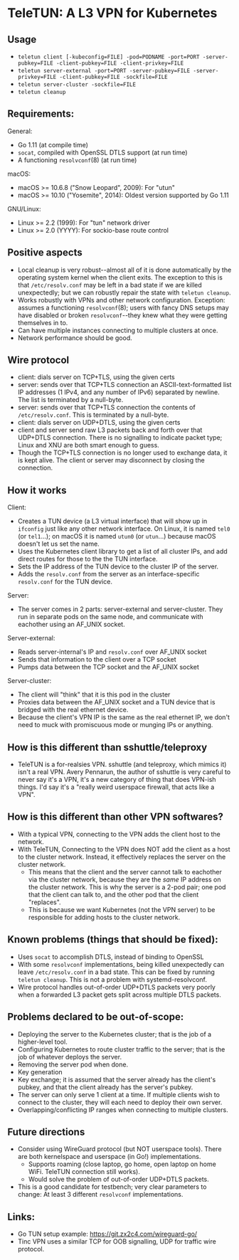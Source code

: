 # TeleTUN: A L3 VPN for Kubernetes

## Usage

 - `teletun client [-kubeconfig=FILE] -pod=PODNAME -port=PORT -server-pubkey=FILE -client-pubkey=FILE -client-privkey=FILE`
 - `teletun server-external -port=PORT -server-pubkey=FILE -server-privkey=FILE -client-pubkey=FILE -sockfile=FILE`
 - `teletun server-cluster -sockfile=FILE`
 - `teletun cleanup`

## Requirements:

General:
 - Go 1.11 (at compile time)
 - `socat`, compiled with OpenSSL DTLS support (at run time)
 - A functioning `resolvconf`(8) (at run time)

macOS:
 - macOS >= 10.6.8 ("Snow Leopard", 2009): For "utun"
 - macOS >= 10.10 ("Yosemite", 2014): Oldest version supported by Go 1.11

GNU/Linux:
 - Linux >= 2.2 (1999): For "tun" network driver
 - Linux >= 2.0 (YYYY): For sockio-base route control

## Positive aspects

 - Local cleanup is very robust--almost all of it is done
   automatically by the operating system kernel when the client
   exits.  The exception to this is that `/etc/resolv.conf` may be
   left in a bad state if we are killed unexpectedly; but we can
   robustly repair the state with `teletun cleanup`.
 - Works robustly with VPNs and other network configuration.
   Exception: assumes a functioning `resolvconf`(8); users with fancy
   DNS setups may have disabled or broken `resolvconf`--they knew what
   they were getting themselves in to.
 - Can have multiple instances connecting to multiple clusters at
   once.
 - Network performance should be good.

## Wire protocol

 - client: dials server on TCP+TLS, using the given certs
 - server: sends over that TCP+TLS connection an ASCII-text-formatted
   list IP addresses (1 IPv4, and any number of IPv6) separated by
   newline.  The list is terminated by a null-byte.
 - server: sends over that TCP+TLS connection the contents of
   `/etc/resolv.conf`.  This is terminated by a null-byte.
 - client: dials server on UDP+DTLS, using the given certs
 - client and server send raw L3 packets back and forth over that
   UDP+DTLS connection.  There is no signalling to indicate packet
   type; Linux and XNU are both smart enough to guess.
 - Though the TCP+TLS connection is no longer used to exchange data,
   it is kept alive.  The client or server may disconnect by closing
   the connection.

## How it works

Client:

 - Creates a TUN device (a L3 virtual interface) that will show up in
   `ifconfig` just like any other network interface.  On Linux, it is
   named `tel0` (or `tel1`...); on macOS it is named `utun0` (or
   `utun`...) because macOS doesn't let us set the name.
 - Uses the Kubernetes client library to get a list of all cluster
   IPs, and add direct routes for those to the the TUN interface.
 - Sets the IP address of the TUN device to the cluster IP of the
   server.
 - Adds the `resolv.conf` from the server as an interface-specific
   `resolv.conf` for the TUN device.

Server:

 - The server comes in 2 parts: server-external and server-cluster.
   They run in separate pods on the same node, and communicate with
   eachother using an AF_UNIX socket.

Server-external:

 - Reads server-internal's IP and `resolv.conf` over AF_UNIX socket
 - Sends that information to the client over a TCP socket
 - Pumps data between the TCP socket and the AF_UNIX socket

Server-cluster:

 - The client will "think" that it is this pod in the cluster
 - Proxies data between the AF_UNIX socket and a TUN device that is
   bridged with the real ethernet device.
 - Because the client's VPN IP is the same as the real ethernet IP, we
   don't need to muck with promiscuous mode or munging IPs or
   anything.

## How is this different than sshuttle/teleproxy

 - TeleTUN is a for-realsies VPN.  sshuttle (and teleproxy, which
   mimics it) isn't a real VPN.  Avery Pennarun, the author of
   sshuttle is very careful to never say it's a VPN, it's a new
   category of thing that does VPN-ish things.  I'd say it's a "really
   weird userspace firewall, that acts like a VPN".

## How is this different than other VPN softwares?

 - With a typical VPN, connecting to the VPN adds the client host to
   the network.
 - With TeleTUN, Connecting to the VPN does NOT add the client as a
   host to the cluster network.  Instead, it effectively replaces the
   server on the cluster network.
   * This means that the client and the server cannot talk to
     eachother via the cluster network, because they are the *same* IP
     address on the cluster network.  This is why the server is a
     2-pod pair; one pod that the client can talk to, and the other
     pod that the client "replaces".
   * This is because we want Kubernetes (not the VPN server) to be
     responsible for adding hosts to the cluster network.

## Known problems (things that should be fixed):

 - Uses `socat` to accomplish DTLS, instead of binding to OpenSSL
 - With some `resolvconf` implementations, being killed unexpectedly
   can leave `/etc/resolv.conf` in a bad state.  This can be fixed by
   running `teletun cleanup`.  This is not a problem with
   systemd-resolvconf.
 - Wire protocol handles out-of-order UDP+DTLS packets very poorly
   when a forwarded L3 packet gets split across multiple DTLS packets.

## Problems declared to be out-of-scope:

 - Deploying the server to the Kubernetes cluster; that is the job of
   a higher-level tool.
 - Configuring Kubernetes to route cluster traffic to the server; that
   is the job of whatever deploys the server.
 - Removing the server pod when done.
 - Key generation
 - Key exchange; it is assumed that the server already has the
   client's pubkey, and that the client already has the server's
   pubkey.
 - The server can only serve 1 client at a time.  If multiple clients
   wish to connect to the cluster, they will each need to deploy their
   own server.
 - Overlapping/conflicting IP ranges when connecting to multiple
   clusters.

## Future directions

 - Consider using WireGuard protocol (but NOT userspace tools).  There
   are both kernelspace and userspace (in Go!) implementations.
   * Supports roaming (close laptop, go home, open laptop on home
     WiFi.  TeleTUN connection still works).
   * Would solve the problem of out-of-order UDP+DTLS packets.
 - This is a good candidate for testbench; very clear parameters to
   change: At least 3 different `resolvconf` implementations.

## Links:

 - Go TUN setup example: https://git.zx2c4.com/wireguard-go/
 - Tinc VPN uses a similar TCP for OOB signalling, UDP for traffic
   wire protocol.
